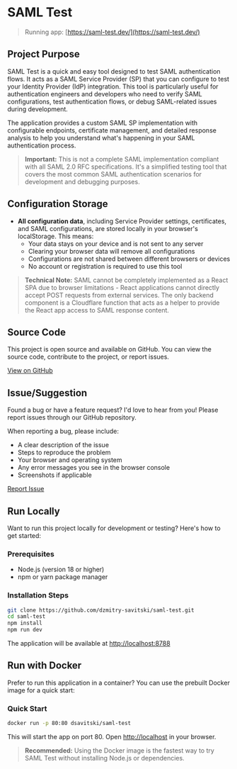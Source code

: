 # SAML Test

> Running app: [https://saml-test.dev/](https://saml-test.dev/)

## Project Purpose

SAML Test is a quick and easy tool designed to test SAML authentication flows. It acts as a SAML Service Provider (SP) that you can configure to test your Identity Provider (IdP) integration. This tool is particularly useful for authentication engineers and developers who need to verify SAML configurations, test authentication flows, or debug SAML-related issues during development.

The application provides a custom SAML SP implementation with configurable endpoints, certificate management, and detailed response analysis to help you understand what's happening in your SAML authentication process.

> **Important:** This is not a complete SAML implementation compliant with all SAML 2.0 RFC specifications. It's a simplified testing tool that covers the most common SAML authentication scenarios for development and debugging purposes.

## Configuration Storage

- **All configuration data**, including Service Provider settings, certificates, and SAML configurations, are stored locally in your browser's localStorage. This means:
  - Your data stays on your device and is not sent to any server
  - Clearing your browser data will remove all configurations
  - Configurations are not shared between different browsers or devices
  - No account or registration is required to use this tool

> **Technical Note:** SAML cannot be completely implemented as a React SPA due to browser limitations - React applications cannot directly accept POST requests from external services. The only backend component is a Cloudflare function that acts as a helper to provide the React app access to SAML response content.

## Source Code

This project is open source and available on GitHub. You can view the source code, contribute to the project, or report issues.

[View on GitHub](https://github.com/dzmitry-savitski/saml-test)

## Issue/Suggestion

Found a bug or have a feature request? I'd love to hear from you! Please report issues through our GitHub repository.

When reporting a bug, please include:
- A clear description of the issue
- Steps to reproduce the problem
- Your browser and operating system
- Any error messages you see in the browser console
- Screenshots if applicable

[Report Issue](https://github.com/dzmitry-savitski/saml-test/issues)

## Run Locally

Want to run this project locally for development or testing? Here's how to get started:

### Prerequisites
- Node.js (version 18 or higher)
- npm or yarn package manager

### Installation Steps
```sh
git clone https://github.com/dzmitry-savitski/saml-test.git
cd saml-test
npm install
npm run dev
```
The application will be available at [http://localhost:8788](http://localhost:8788)

## Run with Docker

Prefer to run this application in a container? You can use the prebuilt Docker image for a quick start:

### Quick Start
```sh
docker run -p 80:80 dsavitski/saml-test
```
This will start the app on port 80. Open [http://localhost](http://localhost) in your browser.

> **Recommended:** Using the Docker image is the fastest way to try SAML Test without installing Node.js or dependencies.
